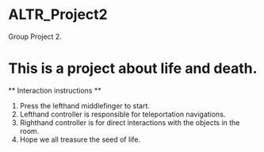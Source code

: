 # ALTR_Project2
Group Project 2. 
# This is a project about life and death. #
** Interaction instructions **
1. Press the lefthand middlefinger to start. 
2. Lefthand controller is responsible for teleportation navigations. 
3. Righthand controller is for direct interactions with the objects in the room. 
4. Hope we all treasure the seed of life. 
